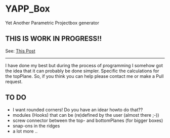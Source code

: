 # YAPP_Box
Yet Another Parametric Projectbox generator

## THIS IS WORK IN PROGRESS!!

See: <a href="https://willem.aandewiel.nl/index.php/2022/01/01/nog-een-geparameteriseerde-projectbox-generator/">This Post</a>

---

I have done my best but during the process of programming I somehow got the
idea that it can probably be done simpler. Specific the calculations for the
topPlane. So, if you think you can help please contact me or make a Pull
request.

## TO DO

* I want rounded corners! Do you have an idear howto do that??
* modules (Hooks) that can be (re)defined by the user (almost there ;-))
* screw connector between the top- and bottomPlanes (for bigger boxes)
* snap-ons in the ridges
* a lot more ..

